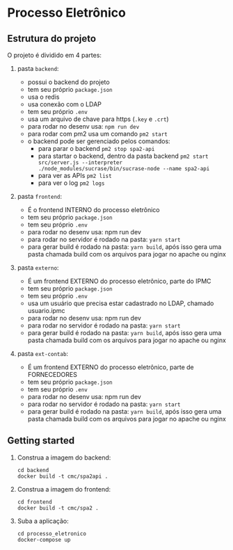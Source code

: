 # Processo Eletrônico

## Estrutura do projeto

O projeto é dividido em 4 partes:

1. pasta `backend`:  

   - possui o backend do projeto
   - tem seu próprio `package.json`
   - usa o redis
   - usa conexão com o LDAP
   - tem seu próprio `.env`
   - usa um arquivo de chave para https (`.key` e `.crt`)
   - para rodar no desenv usa: `npm run dev`
   - para rodar com pm2 usa um comando `pm2 start`
   - o backend pode ser gerenciado pelos comandos:
     - para parar o backend `pm2 stop spa2-api`
     - para startar o backend, dentro da pasta backend
`pm2 start src/server.js --interpreter ./node_modules/sucrase/bin/sucrase-node --name spa2-api`
     - para ver as APIs `pm2 list`
     - para ver o log `pm2 logs`

1. pasta `frontend`:

   - É o frontend INTERNO do processo eletrônico
   - tem seu próprio `package.json`
   - tem seu próprio `.env`
   - para rodar no desenv usa: npm run dev
   - para rodar no servidor é rodado na pasta: `yarn start`
   - para gerar build é rodado na pasta: `yarn build`, após isso gera uma pasta chamada build com os arquivos para jogar no apache ou nginx

1. pasta `externo`:

   - É um frontend EXTERNO do processo eletrônico, parte do IPMC
   - tem seu próprio `package.json`
   - tem seu próprio `.env`
   - usa um usuário que precisa estar cadastrado no LDAP, chamado usuario.ipmc
   - para rodar no desenv usa: npm run dev
   - para rodar no servidor é rodado na pasta: `yarn start`
   - para gerar build é rodado na pasta: `yarn build`, após isso gera uma pasta chamada build com os arquivos para jogar no apache ou nginx

1. pasta `ext-contab`:

   - É um frontend EXTERNO do processo eletrônico, parte de FORNECEDORES
   - tem seu próprio `package.json`
   - tem seu próprio `.env`
   - para rodar no desenv usa: npm run dev
   - para rodar no servidor é rodado na pasta: `yarn start`
   - para gerar build é rodado na pasta: `yarn build`, após isso gera uma pasta chamada build com os arquivos para jogar no apache ou nginx

## Getting started

1. Construa a imagem do backend:

   ```shell
   cd backend
   docker build -t cmc/spa2api .
   ```

1. Construa a imagem do frontend:

   ```shell
   cd frontend
   docker build -t cmc/spa2 .
   ```

1. Suba a aplicação:

   ```shell
   cd processo_eletronico
   docker-compose up
   ```
